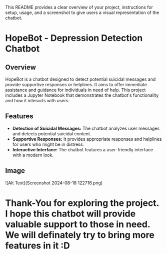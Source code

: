 This README provides a clear overview of your project, instructions for setup, usage, and a screenshot to give users a visual representation of the chatbot.
# HopeBot - Depression Detection Chatbot

## Overview

HopeBot is a chatbot designed to detect potential suicidal messages and provide supportive responses or helplines. It aims to offer immediate assistance and guidance for individuals in need of help. This project includes a Jupyter Notebook that demonstrates the chatbot's functionality and how it interacts with users.

## Features

- **Detection of Suicidal Messages:** The chatbot analyzes user messages and detects potential suicidal content.
- **Supportive Responses:** It provides appropriate responses and helplines for users who might be in distress.
- **Interactive Interface:** The chatbot features a user-friendly interface with a modern look.
## Image
![Alt Text](Screenshot 2024-08-18 122716.png)

# Thank-You for exploring the project. I hope this chatbot will provide valuable support to those in need. We will definately try to bring more features in it :D
